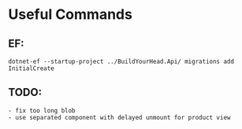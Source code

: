 # Useful Commands

## EF:
    dotnet-ef --startup-project ../BuildYourHead.Api/ migrations add InitialCreate

## TODO:
    - fix too long blob
    - use separated component with delayed unmount for product view
